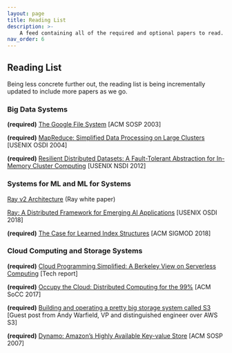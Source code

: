 ```yaml
---
layout: page
title: Reading List
description: >-
    A feed containing all of the required and optional papers to read.
nav_order: 6
---
```


## Reading List

Being less concrete further out, the reading list is being
incrementally updated to include more papers as we go. 

### Big Data Systems

**(required)** [The Google File System](https://static.googleusercontent.com/media/research.google.com/en//archive/gfs-sosp2003.pdf) [ACM SOSP 2003]

**(required)** [MapReduce: Simplified Data Processing on Large Clusters](https://www.usenix.org/conference/osdi-04/mapreduce-simplified-data-processing-large-clusters) [USENIX OSDI 2004]

**(required)** [Resilient Distributed Datasets: A Fault-Tolerant Abstraction for In-Memory Cluster Computing](https://www.usenix.org/conference/nsdi12/technical-sessions/presentation/zaharia) [USENIX NSDI 2012]



### Systems for ML and ML for Systems

[Ray v2 Architecture](https://docs.google.com/document/d/1tBw9A4j62ruI5omIJbMxly-la5w4q_TjyJgJL_jN2fI/preview) (Ray white paper)

[Ray: A Distributed Framework for Emerging AI Applications](https://www.usenix.org/conference/osdi18/presentation/moritz) [USENIX OSDI 2018]

**(required)** [The Case for Learned Index Structures](https://dl.acm.org/doi/10.1145/3183713.3196909) [ACM SIGMOD 2018]



### Cloud Computing and Storage Systems

**(required)** [Cloud Programming Simplified: A Berkeley View on Serverless Computing](https://www2.eecs.berkeley.edu/Pubs/TechRpts/2019/EECS-2019-3.pdf) [Tech report]

**(required)** [Occupy the Cloud: Distributed Computing for the 99%](https://arxiv.org/pdf/1702.04024.pdf) [ACM SoCC 2017]

**(required)** [Building and operating a pretty big storage system called S3](https://www.allthingsdistributed.com/2023/07/building-and-operating-a-pretty-big-storage-system.html) [Guest post from Andy Warfield, VP and distinguished engineer over AWS S3]

**(required)** [Dynamo: Amazon’s Highly Available Key-value Store](https://www.amazon.science/publications/dynamo-amazons-highly-available-key-value-store) [ACM SOSP 2007]




